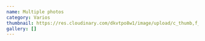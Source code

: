 ```yaml
---
name: Multiple photos
category: Varios
thumbnail: https://res.cloudinary.com/dkvtpo8w1/image/upload/c_thumb,f_auto,g_center,h_500,q_auto,w_300/v1672804014/PadillaPortfolio/pexels-jacob-colvin-1761279.jpg
gallery: []
---
```


